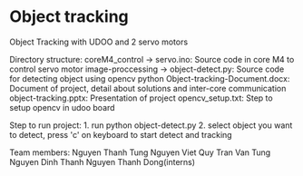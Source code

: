 Object tracking
============

Object Tracking with UDOO and 2 servo motors

Directory structure:
        coreM4_control -> servo.ino:            Source code in core M4 to control servo motor
        image-proccessing -> object-detect.py:  Source code for detecting object using opencv python
        Object-tracking-Document.docx:          Document of project, detail about solutions and inter-core communication
        object-tracking.pptx:                   Presentation of project
        opencv_setup.txt:                       Step to setup opencv in udoo board


Step to run project:
        1. run python object-detect.py
        2. select object you want to detect, press 'c' on keyboard to start detect and tracking


Team members:
        Nguyen Thanh Tung
        Nguyen Viet Quy
        Tran Van Tung
        Nguyen Dinh Thanh
        Nguyen Thanh Dong(interns)

